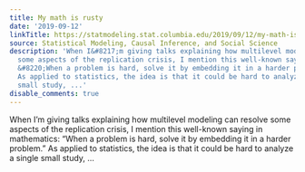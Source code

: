 ```yaml
---
title: My math is rusty
date: '2019-09-12'
linkTitle: https://statmodeling.stat.columbia.edu/2019/09/12/my-math-is-rusty/
source: Statistical Modeling, Causal Inference, and Social Science
description: 'When I&#8217;m giving talks explaining how multilevel modeling can resolve
  some aspects of the replication crisis, I mention this well-known saying in mathematics:
  &#8220;When a problem is hard, solve it by embedding it in a harder problem.&#8221;
  As applied to statistics, the idea is that it could be hard to analyze a single
  small study, ...'
disable_comments: true
---
```

When I&#8217;m giving talks explaining how multilevel modeling can resolve some aspects of the replication crisis, I mention this well-known saying in mathematics: &#8220;When a problem is hard, solve it by embedding it in a harder problem.&#8221; As applied to statistics, the idea is that it could be hard to analyze a single small study, ...